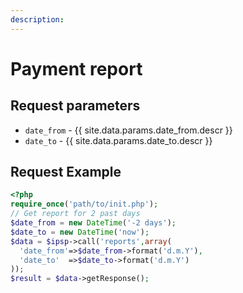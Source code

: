 ```yaml
---
description:
---
```


# Payment report

## Request parameters

- `date_from` - {{ site.data.params.date_from.descr }}
- `date_to` - {{ site.data.params.date_to.descr }}

## Request Example

```php
<?php
require_once('path/to/init.php');
// Get report for 2 past days
$date_from = new DateTime('-2 days');
$date_to = new DateTime('now');
$data = $ipsp->call('reports',array(
  'date_from'=>$date_from->format('d.m.Y'),
  'date_to'  =>$date_to->format('d.m.Y')
));
$result = $data->getResponse();
```